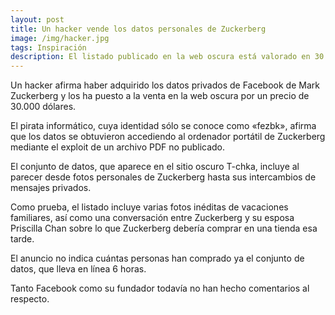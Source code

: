 ```yaml
---
layout: post
title: Un hacker vende los datos personales de Zuckerberg
image: /img/hacker.jpg
tags: Inspiración
description: El listado publicado en la web oscura está valorado en 30.000 dólares.
---
```


Un hacker afirma haber adquirido los datos privados de Facebook de Mark Zuckerberg y los ha puesto a la venta en la web oscura por un precio de 30.000 dólares.

El pirata informático, cuya identidad sólo se conoce como «fezbk», afirma que los datos se obtuvieron accediendo al ordenador portátil de Zuckerberg mediante el exploit de un archivo PDF no publicado.

El conjunto de datos, que aparece en el sitio oscuro T-chka, incluye al parecer desde fotos personales de Zuckerberg hasta sus intercambios de mensajes privados.

Como prueba, el listado incluye varias fotos inéditas de vacaciones familiares, así como una conversación entre Zuckerberg y su esposa Priscilla Chan sobre lo que Zuckerberg debería comprar en una tienda esa tarde.

El anuncio no indica cuántas personas han comprado ya el conjunto de datos, que lleva en línea 6 horas.

Tanto Facebook como su fundador todavía no han hecho comentarios al respecto.
